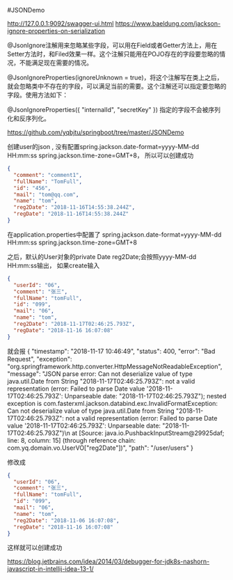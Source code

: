 #JSONDemo

http://127.0.0.1:9092/swagger-ui.html
https://www.baeldung.com/jackson-ignore-properties-on-serialization


@JsonIgnore注解用来忽略某些字段，可以用在Field或者Getter方法上，用在Setter方法时，和Filed效果一样。这个注解只能用在POJO存在的字段要忽略的情况，不能满足现在需要的情况。

@JsonIgnoreProperties(ignoreUnknown = true)，将这个注解写在类上之后，就会忽略类中不存在的字段，可以满足当前的需要。这个注解还可以指定要忽略的字段。使用方法如下：

@JsonIgnoreProperties({ "internalId", "secretKey" })
指定的字段不会被序列化和反序列化。

https://github.com/yqbjtu/springboot/tree/master/JSONDemo

创建user的json  , 没有配置spring.jackson.date-format=yyyy-MM-dd HH:mm:ss
                   spring.jackson.time-zone=GMT+8，  所以可以创建成功
```json
{
  "comment": "comment1",
  "fullName": "TomFull",
  "id": "456",
  "mail": "tom@qq.com",
  "name": "tom",
  "reg2Date": "2018-11-16T14:55:38.244Z",
  "regDate": "2018-11-16T14:55:38.244Z"
}
```


在application.properties中配置了
spring.jackson.date-format=yyyy-MM-dd HH:mm:ss
spring.jackson.time-zone=GMT+8

之后，默认的User对象的private Date reg2Date;会按照yyyy-MM-dd HH:mm:ss输出，
如果create输入
```json
{
  "userId": "06",
  "comment": "张三",
  "fullName": "tomFull",
  "id": "099",
  "mail": "06",
  "name": "tom",
  "reg2Date": "2018-11-17T02:46:25.793Z",
  "regDate": "2018-11-16 16:07:08"
}
```


就会报
{
  "timestamp": "2018-11-17 10:46:49",
  "status": 400,
  "error": "Bad Request",
  "exception": "org.springframework.http.converter.HttpMessageNotReadableException",
  "message": "JSON parse error: Can not deserialize value of type java.util.Date from String \"2018-11-17T02:46:25.793Z\": not a valid representation (error: Failed to parse Date value '2018-11-17T02:46:25.793Z': Unparseable date: \"2018-11-17T02:46:25.793Z\"); nested exception is com.fasterxml.jackson.databind.exc.InvalidFormatException: Can not deserialize value of type java.util.Date from String \"2018-11-17T02:46:25.793Z\": not a valid representation (error: Failed to parse Date value '2018-11-17T02:46:25.793Z': Unparseable date: \"2018-11-17T02:46:25.793Z\")\n at [Source: java.io.PushbackInputStream@29925daf; line: 8, column: 15] (through reference chain: com.yq.domain.vo.UserVO[\"reg2Date\"])",
  "path": "/user/users"
}

修改成
```json
{
  "userId": "06",
  "comment": "张三",
  "fullName": "tomFull",
  "id": "099",
  "mail": "06",
  "name": "tom",
  "reg2Date": "2018-11-06 16:07:08",
  "regDate": "2018-11-16 16:07:08"
}
```

这样就可以创建成功

https://blog.jetbrains.com/idea/2014/03/debugger-for-jdk8s-nashorn-javascript-in-intellij-idea-13-1/